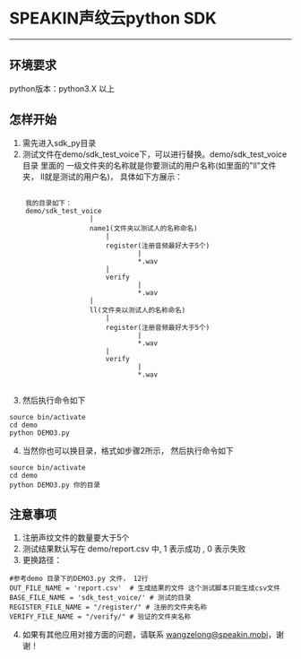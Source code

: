 ﻿
# SPEAKIN声纹云python SDK

---


## 环境要求 
python版本：python3.X 以上
 
## 怎样开始
1.  需先进入sdk_py目录
2.  测试文件在demo/sdk_test_voice下，可以进行替换。demo/sdk_test_voice 目录 里面的 一级文件夹的名称就是你要测试的用户名称(如里面的"ll"文件夹， ll就是测试的用户名)， 具体如下方展示：
``` 

    我的目录如下：
    demo/sdk_test_voice
                    |
                    name1(文件夹以测试人的名称命名)
                        |
                        register(注册音频最好大于5个)
                                |
                                *.wav
                        |
                        verify
                                |
                                *.wav
                    |
                    ll(文件夹以测试人的名称命名)
                        |
                        register(注册音频最好大于5个)
                                |
                                *.wav
                        |
                        verify
                                |
                                *.wav


```

 3. 然后执行命令如下

``` 
source bin/activate
cd demo
python DEMO3.py 
``` 


 4. 当然你也可以换目录，格式如步骤2所示， 然后执行命令如下

``` 
source bin/activate
cd demo
python DEMO3.py 你的目录
``` 


## 注意事项
 1. 注册声纹文件的数量要大于5个
 2. 测试结果默认写在 demo/report.csv 中, 1 表示成功 , 0 表示失败
 3. 更换路径：
```
#参考demo 目录下的DEMO3.py 文件， 12行
OUT_FILE_NAME = 'report.csv'  # 生成结果的文件 这个测试脚本只能生成csv文件
BASE_FILE_NAME = 'sdk_test_voice/' # 测试的目录
REGISTER_FILE_NAME = "/register/" # 注册的文件夹名称
VERIFY_FILE_NAME = "/verify/" # 验证的文件夹名称
```
 4. 如果有其他应用对接方面的问题，请联系 wangzelong@speakin.mobi，谢谢！


